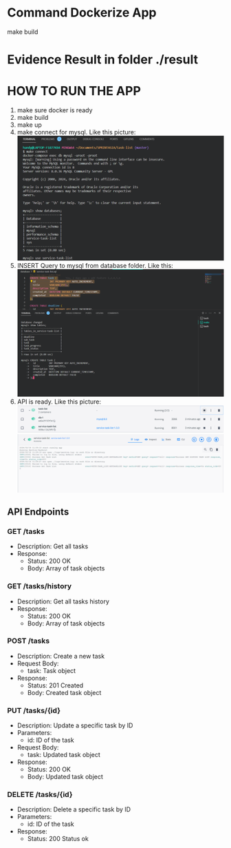 # Command Dockerize App
make build

# Evidence Result in folder ./result

# HOW TO RUN THE APP
1. make sure docker is ready
2. make build
3. make up
4. make connect for mysql. Like this picture:![make connect mysql](result/makeconnect.PNG)
5. INSERT Query to mysql from database folder. Like this: ![insert query](result/INSERTQUERY.PNG)
6. API is ready. Like this picture: ![Alt text](result/API_READY1.PNG)
![Alt text](result/API_READY2.PNG)
## API Endpoints

### GET /tasks
- Description: Get all tasks
- Response:
  - Status: 200 OK
  - Body: Array of task objects

### GET /tasks/history
- Description: Get all tasks history
- Response:
  - Status: 200 OK
  - Body: Array of task objects

### POST /tasks
- Description: Create a new task
- Request Body:
  - task: Task object
- Response:
  - Status: 201 Created
  - Body: Created task object

### PUT /tasks/{id}
- Description: Update a specific task by ID
- Parameters:
  - id: ID of the task
- Request Body:
  - task: Updated task object
- Response:
  - Status: 200 OK
  - Body: Updated task object

### DELETE /tasks/{id}
- Description: Delete a specific task by ID
- Parameters:
  - id: ID of the task
- Response:
  - Status: 200 Status ok



